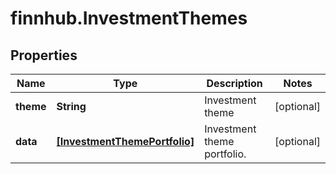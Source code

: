 # finnhub.InvestmentThemes

## Properties

Name | Type | Description | Notes
------------ | ------------- | ------------- | -------------
**theme** | **String** | Investment theme | [optional] 
**data** | [**[InvestmentThemePortfolio]**](InvestmentThemePortfolio.md) | Investment theme portfolio. | [optional] 


